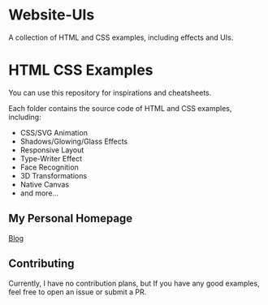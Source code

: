 # Website-UIs
A collection of HTML and CSS examples, including effects and UIs.
# HTML CSS Examples

You can use this repository for inspirations and cheatsheets.

Each folder contains the source code of HTML and CSS examples, including:

- CSS/SVG Animation
- Shadows/Glowing/Glass Effects
- Responsive Layout
- Type-Writer Effect
- Face Recognition
- 3D Transformations
- Native Canvas
- and more...

## My Personal Homepage

[Blog](https://om1s.w.link)

## Contributing

Currently, I have no contribution plans, but If you have any good examples, feel free to open an issue or submit a PR.
